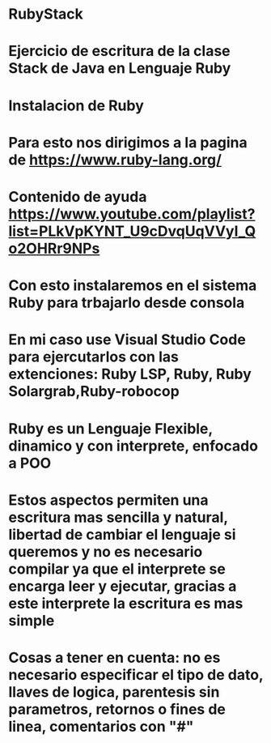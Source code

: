 # RubyStack
# Ejercicio de escritura de la clase Stack de Java en Lenguaje Ruby
# Instalacion de Ruby 
# Para esto nos dirigimos a la pagina de https://www.ruby-lang.org/
# Contenido de ayuda https://www.youtube.com/playlist?list=PLkVpKYNT_U9cDvqUqVVyI_Qo2OHRr9NPs
# Con esto instalaremos en el sistema Ruby para trbajarlo desde consola
# En mi caso use Visual Studio Code para ejercutarlos con las extenciones: Ruby LSP, Ruby, Ruby Solargrab,Ruby-robocop
# Ruby es un Lenguaje Flexible, dinamico y con interprete, enfocado a POO
# Estos aspectos permiten una escritura mas sencilla y natural, libertad de cambiar el lenguaje si queremos y no es necesario compilar ya que el interprete se encarga leer y ejecutar, gracias a este interprete la escritura es mas simple
# Cosas a tener en cuenta: no es necesario especificar el tipo de dato, llaves de logica, parentesis sin parametros, retornos o fines de linea, comentarios con "#"
